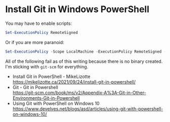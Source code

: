 # Install Git in Windows PowerShell

You may have to enable scripts:

```powershell
Set-ExecutionPolicy RemoteSigned
```

Or if you are more paranoid:

```powershell
Set-ExecutionPolicy -Scope LocalMachine -ExecutionPolicy RemoteSigned -Force
```

All of the following fail as of this writing because there is no binary
created. I'm sticking with `git-scm` for everything.

* Install Git in PowerShell - MikeLizotte  
  <https://mikelizotte.ca/2021/09/24/install-git-in-powershell/>
* Git - Git in Powershell  
  <https://git-scm.com/book/ms/v2/Appendix-A%3A-Git-in-Other-Environments-Git-in-Powershell>
* Using Git with PowerShell on Windows 10  
  <https://www.develves.net/blogs/asd/articles/using-git-with-powershell-on-windows-10/>
